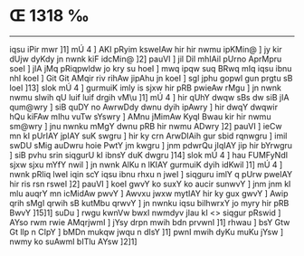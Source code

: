 # Œ 1318 ‰
---
iqsu iPir mwr ]1] mÚ 4 ] AKI pRyim ksweIAw hir hir nwmu ipKMin@ ]
jy kir dUjw dyKdy jn nwnk kiF idcMin@ ]2] pauVI ] jil Dil mhIAil
pUrno AprMpru soeI ] jIA jMq pRiqpwldw jo kry su hoeI ] mwq ipqw suq
BRwq mIq iqsu ibnu nhI koeI ] Git Git AMqir riv rihAw jipAhu jn
koeI ] sgl jphu gopwl gun prgtu sB loeI ]13] slok mÚ 4 ] gurmuiK
imly is sjxw hir pRB pwieAw rMgu ] jn nwnk nwmu slwih qU luif luif
drgih vM\u ]1] mÚ 4 ] hir qUhY dwqw sBs dw siB jIA qum@wry ] siB
quDY no AwrwDdy dwnu dyih ipAwry ] hir dwqY dwqwir hQu kiFAw mIhu vuTw
sYswry ] AMnu jMimAw KyqI Bwau kir hir nwmu sm@wry ] jnu nwnku mMgY dwnu
pRB hir nwmu ADwry ]2] pauVI ] ieCw mn kI pUrIAY jpIAY suK swgru ]
hir ky crn ArwDIAih gur sbid rqnwgru ] imil swDU sMig auDwru hoie
PwtY jm kwgru ] jnm pdwrQu jIqIAY jip hir bYrwgru ] siB pvhu srin
siqgurU kI ibnsY duK dwgru ]14] slok mÚ 4 ] hau FUMFyNdI sjxw sjxu
mYfY nwil ] jn nwnk AlKu n lKIAY gurmuiK dyih idKwil ]1] mÚ 4 ]
nwnk pRIiq lweI iqin scY iqsu ibnu rhxu n jweI ] siqguru imlY q pUrw
pweIAY hir ris rsn rsweI ]2] pauVI ] koeI gwvY ko suxY ko aucir sunwvY
] jnm jnm kI mlu auqrY mn icMidAw pwvY ] Awvxu jwxw mytIAY hir ky
gux gwvY ] Awip qrih sMgI qrwih sB kutMbu qrwvY ] jn nwnku iqsu
bilhwrxY jo myry hir pRB BwvY ]15]1] suDu ]
rwgu kwnVw bwxI nwmdyv jIau kI
<> siqgur pRswid ]
AYso rwm rwie AMqrjwmI ] jYsy drpn mwih bdn prvwnI ]1] rhwau ]
bsY Gtw Gt lIp n CIpY ] bMDn mukqw jwqu n dIsY ]1] pwnI mwih dyKu
muKu jYsw ] nwmy ko suAwmI bITlu AYsw ]2]1]
####
